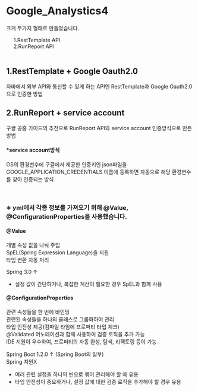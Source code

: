 # Google_Analystics4
크게 두가지 형태로 만들었습니다.     

&nbsp;&nbsp;&nbsp;&nbsp; 1.RestTemplate API    
&nbsp;&nbsp;&nbsp;&nbsp; 2.RunReport API   
<br>

## 1.RestTemplate + Google Oauth2.0
자바에서 외부 API와 통신할 수 있게 하는 API인 RestTemplate과 Google Oauth2.0으로 인증한 방법

## 2.RunReport + service account
구글 공홈 가이드의 추천으로 RunReport API와 service account 인증방식으로 만든 방법
<br>    


#### *service account방식
OS의 환경변수에 구글에서 제공한 인증키인 json파일을 GOOGLE_APPLICATION_CREDENTIALS 이름에 등록하면
자동으로 해당 환경변수를 찾아 인증되는 방식


<br>

### ※ yml에서 각종 정보를 가져오기 위해 @Value, @ConfigurationProperties을 사용했습니다.     

#### @Value
개별 속성 값을 나눠 주입     
SpEL(Spring Expression Language)을 지원    
타입 변환 자동 처리    

Spring 3.0 ↑    
 
- 설정 값이 간단하거나, 복잡한 계산이 필요한 경우 SpEL과 함께 사용    


#### @ConfigurationProperties
관련 속성들을 한 번에 바인딩    
관련된 속성들을 하나의 클래스로 그룹화하여 관리    
타입 안전성 제공(컴파일 타임에 프로퍼티 타입 체크)    
@Validated 어노테이션과 함께 사용하여 검증 로직을 추가 가능     
IDE 지원이 우수하여, 프로퍼티의 자동 완성, 탐색, 리팩토링 등이 가능    

Spring Boot 1.2.0 ↑ (Spring Boot의 일부)     
Spring 지원X    

- 여러 관련 설정을 하나의 빈으로 묶어 관리해야 할 때 유용    
- 타입 안전성이 중요하거나, 설정 값에 대한 검증 로직을 추가해야 할 경우 유용   
